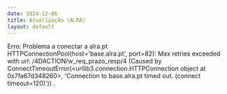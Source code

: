```yaml
---
date: 2024-12-06
title: Atualização (ALRA)
layout: default
---
```

Erro: Problema a conectar a alra.pt
HTTPConnectionPool(host='base.alra.pt', port=82): Max retries exceeded with url: /4DACTION/w_req_prazo_resp/4 (Caused by ConnectTimeoutError(<urllib3.connection.HTTPConnection object at 0x7fa67d348260>, 'Connection to base.alra.pt timed out. (connect timeout=120)'))
.
